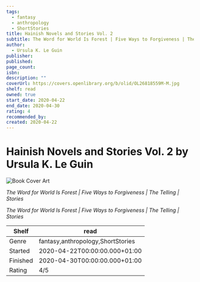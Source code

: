 ```yaml
---
tags:
  - fantasy
  - anthropology
  - ShortStories
title: Hainish Novels and Stories Vol. 2
subtitle: The Word for World Is Forest | Five Ways to Forgiveness | The Telling | Stories
author:
  - Ursula K. Le Guin
publisher:
published:
page_count:
isbn:
description: ""
coverUrl: https://covers.openlibrary.org/b/olid/OL26818559M-M.jpg
shelf: read
owned: true
start_date: 2020-04-22
end_date: 2020-04-30
rating: 4
recommended_by:
created: 2020-04-22
---
```


# Hainish Novels and Stories Vol. 2 by Ursula K. Le Guin

![Book Cover Art](https://covers.openlibrary.org/b/olid/OL26818559M-M.jpg)

_The Word for World Is Forest | Five Ways to Forgiveness | The Telling | Stories_


_The Word for World Is Forest | Five Ways to Forgiveness | The Telling | Stories_

| Shelf | read |
| --- | --- |
| Genre | fantasy,anthropology,ShortStories |
| Started | 2020-04-22T00:00:00.000+01:00 |
| Finished | 2020-04-30T00:00:00.000+01:00 |
| Rating | 4/5 |

